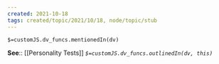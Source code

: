 ```yaml
---
created: 2021-10-18
tags: created/topic/2021/10/18, node/topic/stub
---
```

`$=customJS.dv_funcs.mentionedIn(dv)`


**See**:: [[Personality Tests]]
*`$=customJS.dv_funcs.outlinedIn(dv, this)`*
